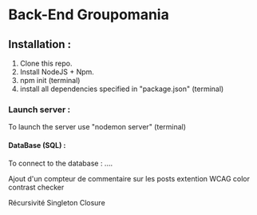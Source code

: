 # Back-End Groupomania

## Installation :

1. Clone this repo.
2. Install NodeJS + Npm.
3. npm init (terminal)
4. install all dependencies specified in "package.json" (terminal)

### Launch server :

To launch the server use "nodemon server" (terminal)

#### DataBase (SQL) :

To connect to the database : ....

Ajout d'un compteur de commentaire sur les posts
extention WCAG color contrast checker

Récursivité
Singleton
Closure


